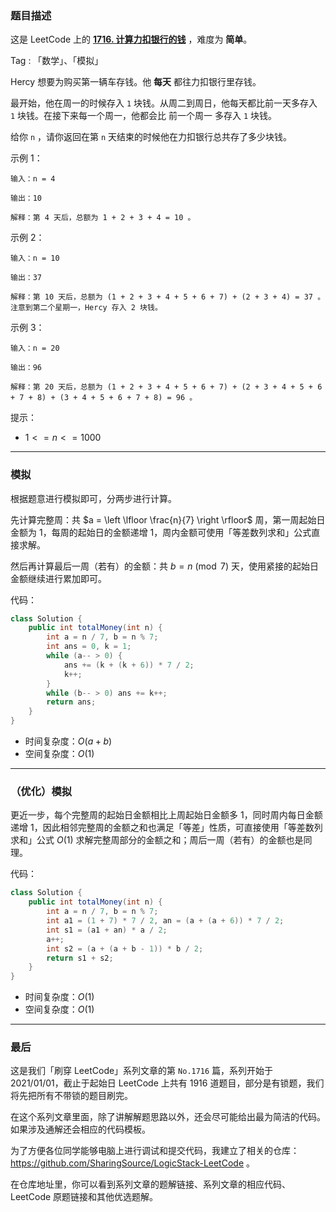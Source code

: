### 题目描述

这是 LeetCode 上的 **[1716. 计算力扣银行的钱](https://leetcode-cn.com/problems/calculate-money-in-leetcode-bank/solution/gong-shui-san-xie-jian-dan-mo-ni-ti-by-a-ifit/)** ，难度为 **简单**。

Tag : 「数学」、「模拟」



Hercy 想要为购买第一辆车存钱。他 **每天** 都往力扣银行里存钱。

最开始，他在周一的时候存入 `1` 块钱。从周二到周日，他每天都比前一天多存入 `1` 块钱。在接下来每一个周一，他都会比 前一个周一 多存入 `1` 块钱。

给你 `n` ，请你返回在第 `n` 天结束的时候他在力扣银行总共存了多少块钱。

示例 1：
```
输入：n = 4

输出：10

解释：第 4 天后，总额为 1 + 2 + 3 + 4 = 10 。
```
示例 2：
```
输入：n = 10

输出：37

解释：第 10 天后，总额为 (1 + 2 + 3 + 4 + 5 + 6 + 7) + (2 + 3 + 4) = 37 。注意到第二个星期一，Hercy 存入 2 块钱。
```
示例 3：
```
输入：n = 20

输出：96

解释：第 20 天后，总额为 (1 + 2 + 3 + 4 + 5 + 6 + 7) + (2 + 3 + 4 + 5 + 6 + 7 + 8) + (3 + 4 + 5 + 6 + 7 + 8) = 96 。
```

提示：
* $1 <= n <= 1000$

---

### 模拟

根据题意进行模拟即可，分两步进行计算。

先计算完整周：共 $a = \left \lfloor \frac{n}{7} \right \rfloor$ 周，第一周起始日金额为 $1$，每周的起始日的金额递增 $1$，周内金额可使用「等差数列求和」公式直接求解。

然后再计算最后一周（若有）的金额：共 $b = n \pmod 7$ 天，使用紧接的起始日金额继续进行累加即可。

代码：
```Java
class Solution {
    public int totalMoney(int n) {
        int a = n / 7, b = n % 7;
        int ans = 0, k = 1;
        while (a-- > 0) {
            ans += (k + (k + 6)) * 7 / 2;
            k++;
        }
        while (b-- > 0) ans += k++;
        return ans;
    }
}
```
* 时间复杂度：$O(a + b)$
* 空间复杂度：$O(1)$

---

### （优化）模拟

更近一步，每个完整周的起始日金额相比上周起始日金额多 $1$，同时周内每日金额递增 $1$，因此相邻完整周的金额之和也满足「等差」性质，可直接使用「等差数列求和」公式 $O(1)$ 求解完整周部分的金额之和；周后一周（若有）的金额也是同理。

代码：
```Java
class Solution {
    public int totalMoney(int n) {
        int a = n / 7, b = n % 7;
        int a1 = (1 + 7) * 7 / 2, an = (a + (a + 6)) * 7 / 2;
        int s1 = (a1 + an) * a / 2;
        a++;
        int s2 = (a + (a + b - 1)) * b / 2;
        return s1 + s2;
    }
}
```
* 时间复杂度：$O(1)$
* 空间复杂度：$O(1)$

---

### 最后

这是我们「刷穿 LeetCode」系列文章的第 `No.1716` 篇，系列开始于 2021/01/01，截止于起始日 LeetCode 上共有 1916 道题目，部分是有锁题，我们将先把所有不带锁的题目刷完。

在这个系列文章里面，除了讲解解题思路以外，还会尽可能给出最为简洁的代码。如果涉及通解还会相应的代码模板。

为了方便各位同学能够电脑上进行调试和提交代码，我建立了相关的仓库：https://github.com/SharingSource/LogicStack-LeetCode 。

在仓库地址里，你可以看到系列文章的题解链接、系列文章的相应代码、LeetCode 原题链接和其他优选题解。

